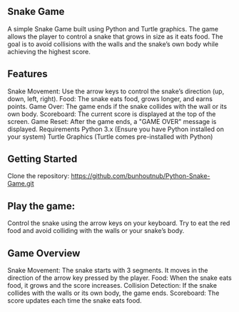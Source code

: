 ## Snake Game
A simple Snake Game built using Python and Turtle graphics. The game allows the player to control a snake that grows in size as it eats food. The goal is to avoid collisions with the walls and the snake’s own body while achieving the highest score.

## Features
Snake Movement: Use the arrow keys to control the snake’s direction (up, down, left, right).
Food: The snake eats food, grows longer, and earns points.
Game Over: The game ends if the snake collides with the wall or its own body.
Scoreboard: The current score is displayed at the top of the screen.
Game Reset: After the game ends, a "GAME OVER" message is displayed.
Requirements
Python 3.x (Ensure you have Python installed on your system)
Turtle Graphics (Turtle comes pre-installed with Python)

## Getting Started
Clone the repository:
https://github.com/bunhoutnub/Python-Snake-Game.git

## Play the game:
Control the snake using the arrow keys on your keyboard.
Try to eat the red food and avoid colliding with the walls or your snake’s body.

## Game Overview
Snake Movement: The snake starts with 3 segments. It moves in the direction of the arrow key pressed by the player.
Food: When the snake eats food, it grows and the score increases.
Collision Detection: If the snake collides with the walls or its own body, the game ends.
Scoreboard: The score updates each time the snake eats food.
